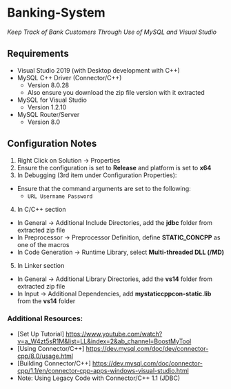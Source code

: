 # Banking-System

*Keep Track of Bank Customers Through Use of MySQL and Visual Studio*

## Requirements
- Visual Studio 2019 (with Desktop development with C++)
- MySQL C++ Driver (Connector/C++)
  - Version 8.0.28
  - Also ensure you download the zip file version with it extracted
- MySQL for Visual Studio
  - Version 1.2.10
- MySQL Router/Server
  - Version 8.0

## Configuration Notes
1. Right Click on Solution -> Properties
2. Ensure the configuration is set to **Release** and platform is set to **x64**
3. In Debugging (3rd item under Configuration Properties):
  - Ensure that the command arguments are set to the following:
    - `URL Username Password`
4. In C/C++ section
  - In General -> Additional Include Directories, add the **jdbc** folder from extracted zip file
  - In Preprocessor -> Preprocessor Definition, define **STATIC_CONCPP** as one of the macros
  - In Code Generation -> Runtime Library, select **Multi-threaded DLL (/MD)** 
5. In Linker section
  - In General -> Additional Library Directories, add the **vs14** folder from extracted zip file
  - In Input -> Additional Dependencies, add **mystaticcppcon-static.lib** from the **vs14** folder

### Additional Resources:
  - [Set Up Tutorial] https://www.youtube.com/watch?v=a_W4zt5sR1M&list=LL&index=2&ab_channel=BoostMyTool
  - [Using Connector/C++] https://dev.mysql.com/doc/dev/connector-cpp/8.0/usage.html
  - [Building Connector/C++] https://dev.mysql.com/doc/connector-cpp/1.1/en/connector-cpp-apps-windows-visual-studio.html
  - Note: Using Legacy Code with Connector/C++ 1.1 (JDBC)